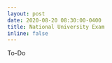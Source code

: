 ```yaml
---
layout: post
date: 2020-08-20 08:30:00-0400
title: National University Exam
inline: false
---
```


To-Do
